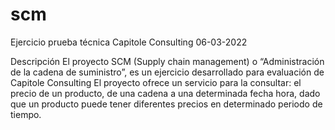 # scm
Ejercicio prueba técnica Capitole Consulting 06-03-2022

Descripción
El proyecto SCM (Supply chain management) o  “Administración de la cadena de suministro”, es un ejercicio desarrollado para evaluación de Capitole Consulting
El proyecto ofrece un servicio para la consultar: el precio de un producto, de una cadena a una determinada fecha hora, dado que un producto puede tener diferentes precios en determinado periodo de tiempo.


